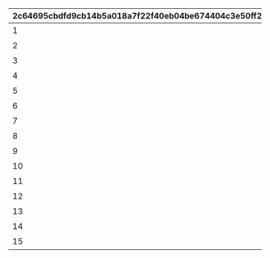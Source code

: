 |2c64695cbdfd9cb14b5a018a7f22f40eb04be674404c3e50ff2b9b09cbb9c886|ed1c94be9e886cc535c67953944d9b8aa5eee2d1deaf82d74f884eac65a9b064|c00619df6e940ede046a1ce48c4e03e43969a8e30b73128ce3740c7aafe8668c|3fe27ce62900fceeb583ecd6f114902342f737ab11822fd6235382c52c79a1dc|2e3526f429e4e72c231a4d79b53e7e0d14595e56d3e9cb69d52448f597d721f6|9fb82da1cab1782047dd6a56343f5f4e3a6c86d19dc10f077c873c3b3a45b27b|121a29ed638de7603e610296866add6be2c0d89785d062ec2f2c43864101f64a|57c3864c01ea9e157323503365c46e7de0e657e53cf697a53e75d17d6af20001|f6a3feb8aee15b497966a6ac57e20d035125ac5f4e4a68e462a729a589b638b4|c338cbe72ad6cf158efadb6633a31b9256d18512f79ef6ade050c7ce98b5587d|73f889d3b3b3bf34458202d9122a04c558fc4a07f64334d397081094b8d3b182|6986230c49318aff673a993b31530495249637cca09856b989335e715c4e46ef|20219c7edf1c8277b57ad58bfdeb958d938ebcccd8077c3124edcede28c800a9|8646444a7df956bacf11c58d59137a13d4b79fbfcaf974792d40bc2631301877|0922d341a3fccfccd15b5da18bdb55165cfcbe24095a0105668cd08a0e2e3d07|341d7e0db6290496f629afbf7fcd07dd9a3c045f015ad21da4508d4689d96908|fcb776bc2102693df75fd792ff869e29b16260a71a791da6174f97e7c306b8c0|ff3a0696e40abb34ebcf4e2e2e910d2de47a59054b2bd67ef1eccfb08826de80|
| --- | --- | --- | --- | --- | --- | --- | --- | --- | --- | --- | --- | --- | --- | --- | --- | --- | --- |
|1|20000|累计获得20000以上的分数吧|12|94002|5000|0|0|0|0|0|0|0|0|0|0|0|0|
|2|40000|累计获得40000以上的分数吧|12|94002|10000|0|0|0|0|0|0|0|0|0|0|0|0|
|3|60000|累计获得60000以上的分数吧|12|94002|15000|0|0|0|0|0|0|0|0|0|0|0|0|
|4|80000|累计获得80000以上的分数吧|12|94002|20000|0|0|0|0|0|0|0|0|0|0|0|0|
|5|100000|累计获得100000以上的分数吧|8|91002|50|2|23001|5|0|0|0|0|0|0|0|0|0|
|6|120000|累计获得120000以上的分数吧|12|94002|25000|0|0|0|0|0|0|0|0|0|0|0|0|
|7|140000|累计获得140000以上的分数吧|12|94002|30000|0|0|0|0|0|0|0|0|0|0|0|0|
|8|160000|累计获得160000以上的分数吧|12|94002|35000|0|0|0|0|0|0|0|0|0|0|0|0|
|9|180000|累计获得180000以上的分数吧|12|94002|40000|0|0|0|0|0|0|0|0|0|0|0|0|
|10|200000|累计获得200000以上的分数吧|8|91002|50|2|23001|5|0|0|0|0|0|0|0|0|0|
|11|220000|累计获得220000以上的分数吧|12|94002|55000|0|0|0|0|0|0|0|0|0|0|0|0|
|12|240000|累计获得240000以上的分数吧|12|94002|35000|0|0|0|0|0|0|0|0|0|0|0|0|
|13|260000|累计获得260000以上的分数吧|12|94002|40000|0|0|0|0|0|0|0|0|0|0|0|0|
|14|280000|累计获得280000以上的分数吧|12|94002|45000|0|0|0|0|0|0|0|0|0|0|0|0|
|15|300000|累计获得300000以上的分数吧|8|91002|150|2|23001|10|0|0|0|0|0|0|0|0|0|